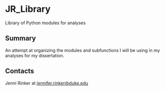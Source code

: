 # JR_Library
Library of Python modules for analyses

Summary
-------
An attempt at organizing the modules and subfunctions I 
will be using in my analyses for my dissertation.

Contacts
--------
Jenni Rinker at jennifer.rinker@duke.edu
